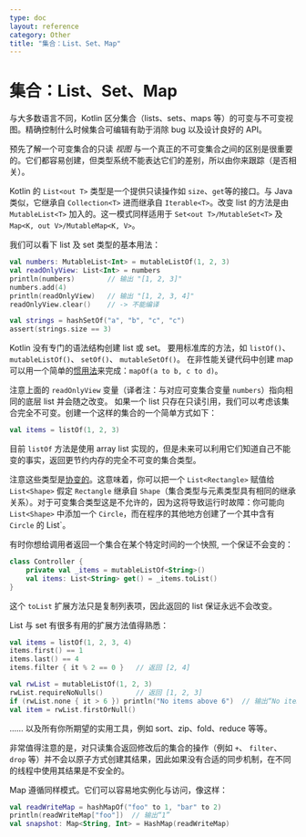 ```yaml
---
type: doc
layout: reference
category: Other
title: "集合：List、Set、Map"
---
```


# 集合：List、Set、Map

与大多数语言不同，Kotlin 区分集合（lists、sets、maps 等）的可变与不可变视图。精确控制什么时候集合可编辑有助于消除 bug 以及设计良好的 API。

预先了解一个可变集合的只读 _视图_ 与一个真正的不可变集合之间的区别是很重要的。它们都容易创建，但类型系统不能表达它们的差别，所以由你来跟踪（是否相关）。

Kotlin 的 `List<out T>` 类型是一个提供只读操作如 `size`、`get`等的接口。与 Java 类似，它继承自 `Collection<T>` 进而继承自 `Iterable<T>`。改变 list 的方法是由 `MutableList<T>` 加入的。这一模式同样适用于 `Set<out T>/MutableSet<T>` 及 `Map<K, out V>/MutableMap<K, V>`。

我们可以看下 list 及 set 类型的基本用法：



```kotlin
val numbers: MutableList<Int> = mutableListOf(1, 2, 3)
val readOnlyView: List<Int> = numbers
println(numbers)        // 输出 "[1, 2, 3]"
numbers.add(4)
println(readOnlyView)   // 输出 "[1, 2, 3, 4]"
readOnlyView.clear()    // -> 不能编译

val strings = hashSetOf("a", "b", "c", "c")
assert(strings.size == 3)
```



Kotlin 没有专门的语法结构创建 list 或 set。 要用标准库的方法，如
`listOf()`、 `mutableListOf()`、 `setOf()`、 `mutableSetOf()`。
在非性能关键代码中创建 map 可以用一个简单的[惯用法](idioms.html#只读-map)来完成：`mapOf(a to b, c to d)`。

注意上面的 `readOnlyView` 变量（译者注：与对应可变集合变量 `numbers`）指向相同的底层 list 并会随之改变。 如果一个 list 只存在只读引用，我们可以考虑该集合完全不可变。创建一个这样的集合的一个简单方式如下：



```kotlin
val items = listOf(1, 2, 3)
```



目前 `listOf` 方法是使用 array list 实现的，但是未来可以利用它们知道自己不能变的事实，返回更节约内存的完全不可变的集合类型。

注意这些类型是[协变的](generics.html#型变)。这意味着，你可以把一个 `List<Rectangle>` 赋值给 `List<Shape>` 假定 `Rectangle` 继承自 `Shape`（集合类型与元素类型具有相同的继承关系）。对于可变集合类型这是不允许的，因为这将导致运行时故障：你可能向 `List<Shape>` 中添加一个 `Circle`，而在程序的其他地方创建了一个其中含有 `Circle` 的 List<Rectangle>`。

有时你想给调用者返回一个集合在某个特定时间的一个快照, 一个保证不会变的：



```kotlin
class Controller {
    private val _items = mutableListOf<String>()
    val items: List<String> get() = _items.toList()
}
```



这个 `toList` 扩展方法只是复制列表项，因此返回的 list 保证永远不会改变。

List 与 set 有很多有用的扩展方法值得熟悉：



```kotlin
val items = listOf(1, 2, 3, 4)
items.first() == 1
items.last() == 4
items.filter { it % 2 == 0 }   // 返回 [2, 4]

val rwList = mutableListOf(1, 2, 3)
rwList.requireNoNulls()        // 返回 [1, 2, 3]
if (rwList.none { it > 6 }) println("No items above 6")  // 输出“No items above 6”
val item = rwList.firstOrNull()
```



…… 以及所有你所期望的实用工具，例如 sort、zip、fold、reduce 等等。

非常值得注意的是，对只读集合返回修改后的集合的操作（例如 `+`、 `filter`、 `drop` 等）并不会以原子方式创建其结果，因此如果没有合适的同步机制，在不同的线程中使用其结果是不安全的。

Map 遵循同样模式。它们可以容易地实例化与访问，像这样：



```kotlin
val readWriteMap = hashMapOf("foo" to 1, "bar" to 2)
println(readWriteMap["foo"])  // 输出“1”
val snapshot: Map<String, Int> = HashMap(readWriteMap)
```


